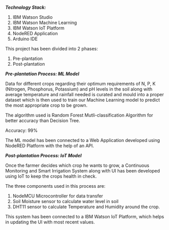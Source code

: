 ***Technology Stack:***

1. IBM Watson Studio
2. IBM Watson Machine Learning
3. IBM Watson IoT Platform
4. NodeRED Application
5. Arduino IDE

This project has been divided into 2 phases:
1. Pre-plantation 
2. Post-plantation

***Pre-plantation Process: ML Model*** 

Data for different crops regarding their optimum requirements of N, P, K (Nitrogen, Phosphorus, Potassium) and pH levels in the soil along with average temperature and rainfall needed is curated and mould into a proper dataset which is then used to train our Machine Learning model to predict the most appropriate crop to be grown. 

The algorithm used is Random Forest Mutli-classification Algorithm for better accuracy than Decision Tree.

Accuracy: 99%

The ML model has been connected to a Web Application developed using NodeRED Platform with the help of an API.

***Post-plantation Process: IoT Model***

Once the farmer decides which crop he wants to grow, a Continuous Monitoring and Smart Irrigation System along with UI has been developed using IoT to keep the crops health in check.

The three components used in this process are:
1. NodeMCU Microcontroller for data transfer
2. Soil Moisture sensor to calculate water level in soil
3. DHT11 sensor to calculate Temperature and Humidity around the crop.

This system has been connected to a IBM Watson IoT Platform, which helps in updating the UI with most recent values.

